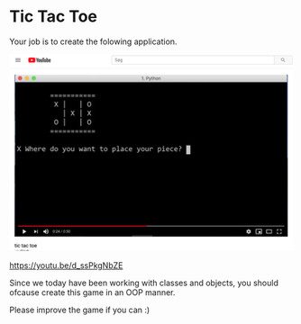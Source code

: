 # Tic Tac Toe

Your job is to create the folowing application.

![tic tac toe](src/tic_tic_toe.png)


https://youtu.be/d_ssPkgNbZE

Since we today have been working with classes and objects, you should ofcause create this game in an OOP manner.  

Please improve the game if you can :)  
